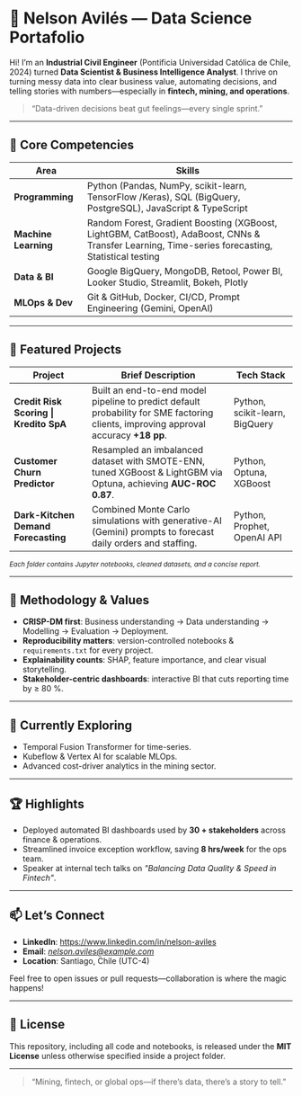 
# 🚀 Nelson Avilés — Data Science Portafolio

Hi! I’m an **Industrial Civil Engineer** (Pontificia Universidad Católica de Chile, 2024) turned **Data Scientist & Business Intelligence Analyst**. I thrive on turning messy data into clear business value, automating decisions, and telling stories with numbers—especially in **fintech, mining, and operations**.

> “Data-driven decisions beat gut feelings—every single sprint.”

---

## 🔑 Core Competencies

| Area | Skills |
|------|--------|
| **Programming** | Python (Pandas, NumPy, scikit-learn, TensorFlow /Keras), SQL (BigQuery, PostgreSQL), JavaScript & TypeScript |
| **Machine Learning** | Random Forest, Gradient Boosting (XGBoost, LightGBM, CatBoost), AdaBoost, CNNs & Transfer Learning, Time-series forecasting, Statistical testing |
| **Data & BI** | Google BigQuery, MongoDB, Retool, Power BI, Looker Studio, Streamlit, Bokeh, Plotly |
| **MLOps & Dev** | Git & GitHub, Docker, CI/CD, Prompt Engineering (Gemini, OpenAI) |

---

## 📂 Featured Projects

| Project | Brief Description | Tech Stack |
|---------|------------------|------------|
| **Credit Risk Scoring \\| Kredito SpA** | Built an end-to-end model pipeline to predict default probability for SME factoring clients, improving approval accuracy **+18 pp**. | Python, scikit-learn, BigQuery |
| **Customer Churn Predictor** | Resampled an imbalanced dataset with SMOTE-ENN, tuned XGBoost & LightGBM via Optuna, achieving **AUC-ROC 0.87**. | Python, Optuna, XGBoost |
| **Dark-Kitchen Demand Forecasting** | Combined Monte Carlo simulations with generative-AI (Gemini) prompts to forecast daily orders and staffing. | Python, Prophet, OpenAI API |


<sub>*Each folder contains Jupyter notebooks, cleaned datasets, and a concise report.*</sub>

---

## 🧭 Methodology & Values

- **CRISP-DM first**: Business understanding → Data understanding → Modelling → Evaluation → Deployment.  
- **Reproducibility matters**: version-controlled notebooks & `requirements.txt` for every project.  
- **Explainability counts**: SHAP, feature importance, and clear visual storytelling.  
- **Stakeholder-centric dashboards**: interactive BI that cuts reporting time by ≥ 80 %.  

---

## 🌱 Currently Exploring

- Temporal Fusion Transformer for time-series.  
- Kubeflow & Vertex AI for scalable MLOps.  
- Advanced cost-driver analytics in the mining sector.  

---

## 🏆 Highlights

- Deployed automated BI dashboards used by **30 + stakeholders** across finance & operations.  
- Streamlined invoice exception workflow, saving **8 hrs/week** for the ops team.  
- Speaker at internal tech talks on *"Balancing Data Quality & Speed in Fintech"*.  

---

## 📫 Let’s Connect

- **LinkedIn**: <https://www.linkedin.com/in/nelson-aviles>  
- **Email**: *nelson.aviles@example.com*  
- **Location**: Santiago, Chile (UTC-4)  

Feel free to open issues or pull requests—collaboration is where the magic happens!

---

## 📜 License

This repository, including all code and notebooks, is released under the **MIT License** unless otherwise specified inside a project folder.

---

> “Mining, fintech, or global ops—if there’s data, there’s a story to tell.”
```
